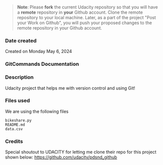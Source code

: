 >**Note**: Please **fork** the current Udacity repository so that you will have a **remote** repository in **your** Github account. Clone the remote repository to your local machine. Later, as a part of the project "Post your Work on Github", you will push your proposed changes to the remote repository in your Github account.

### Date created
Created on Monday May 6, 2024

### GitCommands Documentation

### Description
Udacity project that helps me with version control and using Git!

### Files used
We are using the following files
```
bikeshare.py
README.md
data.csv
```

### Credits
Special shoutout to UDACITY for letting me clone their repo for this project shown below:
https://github.com/udacity/pdsnd_github


